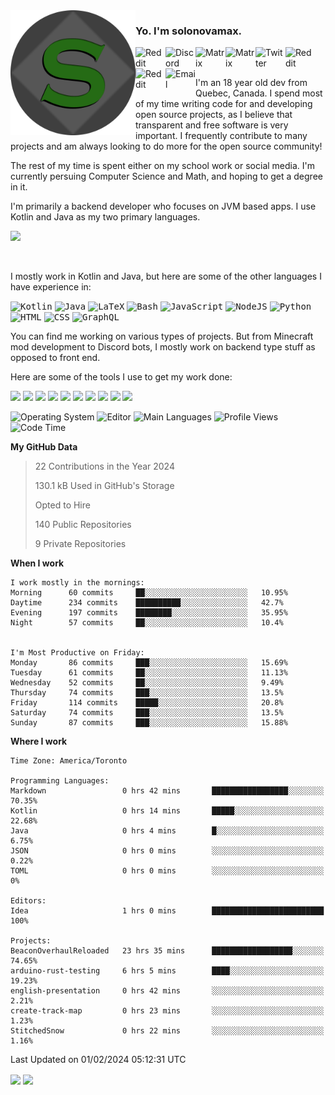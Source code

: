 <img align="left" alt="Avatar" width="200px" src="https://raw.githubusercontent.com/solonovamax/solonovamax/main/solonovamax-circle.png" />

### Yo. I'm solonovamax.

<a href="https://gitlab.com/solonovamax">
    <img align="left" alt="Reddit" width="48px" src="https://img.icons8.com/color/2x/gitlab.png">
</a>

<a href="https://discord.solonovamax.gay">
    <img align="left" alt="Discord" width="48px" src="https://img.icons8.com/color/2x/discord-logo.png">
</a>

<a href="https://matrix.to/#/@solonovamax:matrix.org?#gh-light-mode-only">
    <img align="left" alt="Matrix" width="48px" src="https://img.icons8.com/000000/material/2x/matrix-logo.png">
</a>
<a href="https://matrix.to/#/@solonovamax:matrix.org?#gh-dark-mode-only">
    <img align="left" alt="Matrix" width="48px" src="https://img.icons8.com/FFFFFF/material/2x/matrix-logo.png">
</a>

<a href="https://twitter.com/solonovamax">
    <img align="left" alt="Twitter" width="48px" src="https://img.icons8.com/color/2x/twitter.png">
</a>

<!-- <a href="https://twitch.tv/solonovamax">
    <img align="left" alt="Twitch" width="48px" src="https://img.icons8.com/color/2x/twitch.png">
</a> -->

<a href="https://reddit.com/u/solonovamax">
    <img align="left" alt="Reddit" width="48px" src="https://img.icons8.com/color/2x/reddit.png">
</a>

<a href="https://www.youtube.com/channel/UCTxCeyGu41WfEBT8mXpjHMA">
    <img align="left" alt="Reddit" width="48px" src="https://img.icons8.com/color/2x/youtube.png">
</a>

<a href="mailto:solonovamax@12oclockpoint.com">
    <img align="left" alt="Email" width="48px" src="https://img.icons8.com/fluency/2x/mail.png">
</a>

<!-- <a href="https://open.spotify.com/user/solonovamax">
    <img align="left" alt="Spotify" width="48px" src="https://img.icons8.com/color/2x/spotify.png">
</a> -->

<br/>
<br/>

I'm an 18 year old dev from Quebec, Canada.
I spend most of my time writing code for and developing open source projects, as I believe that transparent and free software is very important.
I frequently contribute to many projects and am always looking to do more for the open source community!

The rest of my time is spent either on my school work or social media. I'm currently persuing Computer Science and Math, and hoping to get a degree in it.

I'm primarily a backend developer who focuses on JVM based apps. I use Kotlin and Java as my two primary languages.


<a href="https://github.com/ryo-ma/github-profile-trophy"><img src="https://github-profile-trophy.vercel.app/?username=solonovamax&margin-w=15&row=1"/></a> 

<br/>

I mostly work in Kotlin and Java, but here are some of the other languages I have experience in:

<kbd><img height="32" alt="Kotlin" src="https://img.icons8.com/color/1x/kotlin.png"></kbd>
<kbd><img height="32" alt="Java" src="https://img.icons8.com/color/1x/java-coffee-cup-logo.png"></kbd>
<kbd><img height="32" alt="LaTeX" src="https://img.icons8.com/color/1x/latex.png"></kbd>
<kbd><img height="32" alt="Bash" src="https://img.icons8.com/color/1x/console.png"></kbd>
<kbd><img height="32" alt="JavaScript" src="https://img.icons8.com/color/1x/javascript.png"></kbd>
<kbd><img height="32" alt="NodeJS" src="https://img.icons8.com/color/1x/nodejs.png"></kbd>
<kbd><img height="32" alt="Python" src="https://img.icons8.com/color/1x/python.png"></kbd>
<kbd><img height="32" alt="HTML" src="https://img.icons8.com/color/1x/html-5.png"></kbd>
<kbd><img height="32" alt="CSS" src="https://img.icons8.com/color/1x/css3.png"></kbd>
<kbd><img height="32" alt="GraphQL" src="https://img.icons8.com/color/1x/graphql.png"></kbd>

You can find me working on various types of projects.
But from Minecraft mod development to Discord bots, I mostly work on backend type stuff as opposed to front end.

Here are some of the tools I use to get my work done:

<kbd><img height="32" src="https://img.icons8.com/color/2x/intellij-idea.png"></kbd>
<kbd><img height="32" src="https://img.icons8.com/color/2x/linux.png"></kbd>
<kbd><img height="32" src="https://img.icons8.com/fluent/2x/console.png"></kbd>
<kbd><img height="32" src="https://img.icons8.com/color/2x/open-source.png"></kbd>
<kbd><img height="32" src="https://img.icons8.com/color/2x/git.png"></kbd>
<kbd><img height="32" src="https://img.icons8.com/color/2x/docker.png"></kbd>
<kbd><img height="32" src="https://img.icons8.com/color/2x/mongodb.png"></kbd>
<kbd><img height="32" src="https://img.icons8.com/color/2x/nginx.png"></kbd>
<a href="?#gh-light-mode-only"><kbd><img height="32" src="https://img.icons8.com/metro/2x/mysql.png"></kbd></a>
<a href="?#gh-dark-mode-only"><kbd><img height="32" src="https://img.icons8.com/FFFFFF/metro/2x/mysql.png"></kbd></a>

![Operating System](https://img.shields.io/badge/OS-Arch%20Linux-informational?style=for-the-badge&logo=Arch%20Linux&logoColor=white&color=007ec6)
![Editor](https://img.shields.io/badge/Editor-IntelliJ%20Idea-informational?style=for-the-badge&logo=IntelliJ%20Idea&logoColor=white&color=007ec6)
![Main Languages](https://img.shields.io/badge/Main%20Languages-Java%20%26%20Kotlin-informational?style=for-the-badge&logo=Java&logoColor=white&color=007ec6)
![Profile Views](https://komarev.com/ghpvc/?username=solonovamax&color=blue&style=for-the-badge)
![Code Time](https://img.shields.io/endpoint?url=https://wakapi.dev/api/compat/shields/v1/solonovamax/interval:all_time&label=Code%20Time&style=for-the-badge&color=blue)

<!--START_SECTION:waka-->
**My GitHub Data**

> 22 Contributions in the Year 2024
> 
> 130.1 kB Used in GitHub's Storage
> 
> Opted to Hire
> 
> 140 Public Repositories
> 
> 9 Private Repositories
> 
**When I work** 

```text
I work mostly in the mornings: 
Morning      60 commits     ██░░░░░░░░░░░░░░░░░░░░░░░   10.95% 
Daytime      234 commits    ██████████░░░░░░░░░░░░░░░   42.7% 
Evening      197 commits    ████████░░░░░░░░░░░░░░░░░   35.95% 
Night        57 commits     ██░░░░░░░░░░░░░░░░░░░░░░░   10.4%


I'm Most Productive on Friday: 
Monday       86 commits     ███░░░░░░░░░░░░░░░░░░░░░░   15.69% 
Tuesday      61 commits     ██░░░░░░░░░░░░░░░░░░░░░░░   11.13% 
Wednesday    52 commits     ██░░░░░░░░░░░░░░░░░░░░░░░   9.49% 
Thursday     74 commits     ███░░░░░░░░░░░░░░░░░░░░░░   13.5% 
Friday       114 commits    █████░░░░░░░░░░░░░░░░░░░░   20.8% 
Saturday     74 commits     ███░░░░░░░░░░░░░░░░░░░░░░   13.5% 
Sunday       87 commits     ███░░░░░░░░░░░░░░░░░░░░░░   15.88%

```


**Where I work** 

```text
Time Zone: America/Toronto

Programming Languages: 
Markdown                 0 hrs 42 mins       █████████████████░░░░░░░░   70.35% 
Kotlin                   0 hrs 14 mins       █████░░░░░░░░░░░░░░░░░░░░   22.68% 
Java                     0 hrs 4 mins        █░░░░░░░░░░░░░░░░░░░░░░░░   6.75% 
JSON                     0 hrs 0 mins        ░░░░░░░░░░░░░░░░░░░░░░░░░   0.22% 
TOML                     0 hrs 0 mins        ░░░░░░░░░░░░░░░░░░░░░░░░░   0%

Editors: 
Idea                     1 hrs 0 mins        █████████████████████████   100%

Projects: 
BeaconOverhaulReloaded   23 hrs 35 mins      ██████████████████░░░░░░░   74.65% 
arduino-rust-testing     6 hrs 5 mins        ████░░░░░░░░░░░░░░░░░░░░░   19.23% 
english-presentation     0 hrs 42 mins       ░░░░░░░░░░░░░░░░░░░░░░░░░   2.21% 
create-track-map         0 hrs 23 mins       ░░░░░░░░░░░░░░░░░░░░░░░░░   1.23% 
StitchedSnow             0 hrs 22 mins       ░░░░░░░░░░░░░░░░░░░░░░░░░   1.16%

```


 Last Updated on 01/02/2024 05:12:31 UTC
<!--END_SECTION:waka-->

<div style="white-space:nowrap;width:100%;position: relative;display: inline-block">
<img align="center" src="https://github-readme-stats.vercel.app/api?username=solonovamax&custom_title=solonovamax%27s%20Github%20Stats&langs_count=5&include_all_commits=true&count_private=true&show_icons=true&theme=github_dark"/>
<img align="center" src="https://github-readme-stats.vercel.app/api/wakatime?api_domain=wakapi.dev&username=solonovamax&range=last_30_days&custom_title=solonovamax%27s+Primary+Languages+%28Last+Month%29&langs_count=10&show_icons=true&theme=github_dark"/>
</div>
